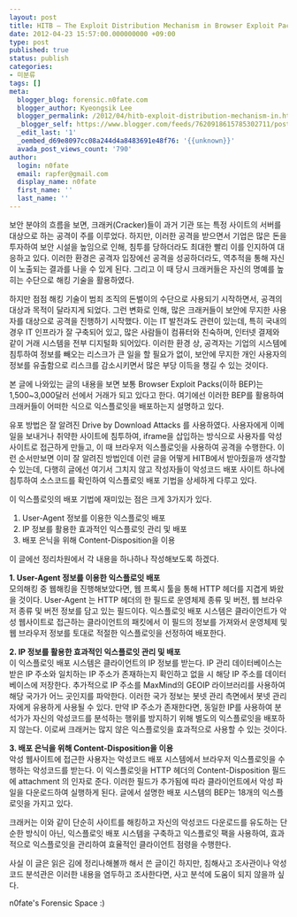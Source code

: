 ```yaml
---
layout: post
title: HITB – The Exploit Distribution Mechanism in Browser Exploit Packs
date: 2012-04-23 15:57:00.000000000 +09:00
type: post
published: true
status: publish
categories:
- 미분류
tags: []
meta:
  blogger_blog: forensic.n0fate.com
  blogger_author: Kyeongsik Lee
  blogger_permalink: /2012/04/hitb-exploit-distribution-mechanism-in.html
  _blogger_self: https://www.blogger.com/feeds/7620918615785302711/posts/default/7961417739002022763
  _edit_last: '1'
  _oembed_d69e8097cc08a244d4a8483691e48f76: '{{unknown}}'
  avada_post_views_count: '790'
author:
  login: n0fate
  email: rapfer@gmail.com
  display_name: n0fate
  first_name: ''
  last_name: ''
---
```

<p>보안 분야의 흐름을 보면, 크래커(Cracker)들이 과거 기관 또는 특정 사이트의 서버를 대상으로 하는 공격이 주를 이루었다. 하지만, 이러한 공격을 받으면서 기업은 많은 돈을 투자하여 보안 시설을 높임으로 인해, 침투를 당하더라도 최대한 빨리 이를 인지하여 대응하고 있다. 이러한 환경은 공격자 입장에선 공격을 성공하더라도, 역추적을 통해 자신이 노출되는 결과를 나을 수 있게 된다. 그리고 이 때 당시 크래커들은 자신의 명예를 높히는 수단으로 해킹 기술을 활용하였다.</p>
<p>하지만 점점 해킹 기술이 범죄 조직의 돈벌이의 수단으로 사용되기 시작하면서, 공격의 대상과 목적이 달라지게 되었다. 그런 변화로 인해, 많은 크래커들이 보안에 무지한 사용자를 대상으로 공격을 진행하기 시작했다. 이는 IT 발전과도 관련이 있는데, 특히 국내의 경우 IT 인프라가 잘 구축되어 있고, 많은 사람들이 컴퓨터와 친숙하며, 인터넷 결제와 같이 거래 시스템을 전부 디지털화 되어있다. 이러한 환경 상, 공격자는 기업의 시스템에 침투하여 정보를 빼오는 리스크가 큰 일을 할 필요가 없이, 보안에 무지한 개인 사용자의 정보를 유출함으로 리스크를 감소시키면서 많은 부당 이득을 챙길 수 있는 것이다.</p>
<p>본 글에 나와있는 글의 내용을 보면 보통 Browser Exploit Packs(이하 BEP)는 1,500~3,000달러 선에서 거래가 되고 있다고 한다. 여기에선 이러한 BEP를 활용하여 크래커들이 어떠한 식으로 익스플로잇을 배포하는지 설명하고 있다.</p>
<p>유포 방법은 잘 알려진 Drive by Download Attacks 를 사용하였다. 사용자에게 이메일을 보내거나 취약한 사이트에 침투하여, iframe을 삽입하는 방식으로 사용자를 악성 사이트로 접근하게 만들고, 이 때 브라우저 익스플로잇을 사용하여 공격을 수행한다. 이런 순서만보면 이미 잘 알려진 방법인데 이런 글을 어떻게 HITB에서 받아줬을까 생각할 수 있는데, 다행히 글에선 여기서 그치지 않고 작성자들이 악성코드 배포 사이트 하나에 침투하여 소스코드를 확인하여 익스플로잇 배포 기법을 상세하게 다루고 있다.</p>
<p>이 익스플로잇의 배포 기법에 재미있는 점은 크게 3가지가 있다.
<ol>
<li>User-Agent 정보를 이용한 익스플로잇 배포</li>
<li>IP 정보를 활용한 효과적인 익스플로잇 관리 및 배포</li>
<li>배포 은닉을 위해 Content-Disposition을 이용</li>
</ol>
<p>이 글에선 정리차원에서 각 내용을 하나하나 작성해보도록 하겠다.</p>
<p><strong>1. User-Agent 정보를 이용한 익스플로잇 배포</strong><br />모의해킹 중 웹해킹을 진행해보았다면, 웹 프록시 툴을 통해 HTTP 헤더를 지겹게 봐왔을 것이다. User-Agent 는 HTTP 헤더의 한 필드로 운영체제 종류 및 버전, 웹 브라우저 종류 및 버전 정보를 담고 있는 필드이다. 익스플로잇 배포 시스템은 클라이언트가 악성 웹사이트로 접근하는 클라이언트의 패킷에서 이 필드의 정보를 가져와서 운영체제 및 웹 브라우저 정보를 토대로 적절한 익스플로잇을 선정하여 배포한다.</p>
<p><strong>2. IP 정보를 활용한 효과적인 익스플로잇 관리 및 배포</strong><br />이 익스플로잇 배포 시스템은 클라이언트의 IP 정보를 받는다. IP 관리 데이터베이스는 받은 IP 주소와 일치하는 IP 주소가 존재하는지 확인하고 없을 시 해당 IP 주소를 데이터베이스에 저장한다. 추가적으로 IP 주소를 MaxMind의 GEOIP 라이브러리를 사용하여 해당 국가가 어느 곳인지를 파악한다. 이러한 국가 정보는 봇넷 관리 측면에서 봇넷 관리자에게 유용하게 사용될 수 있다. 만약 IP 주소가 존재한다면, 동일한 IP를 사용하여 분석가가 자신의 악성코드를 분석하는 행위를 방지하기 위해 별도의 익스플로잇을 배포하지 않는다. 이로써 크래커는 많지 않은 익스플로잇을 효과적으로 사용할 수 있는 것이다.</p>
<p><strong>3. 배포 은닉을 위해 Content-Disposition을 이용</strong><br />악성 웹사이트에 접근한 사용자는 악성코드 배포 시스템에서 브라우저 익스플로잇을 수행하는 악성코드를 받는다. 이 익스플로잇을 HTTP 헤더의 Content-Disposition 필드에 attachment 의 인자로 준다. 이러한 필드가 추가됨에 따라 클라이언트에서 악성 파일을 다운로드하여 실행하게 된다. 글에서 설명한 배포 시스템의 BEP는 18개의 익스플로잇을 가지고 있다.</p>
<p>크래커는 이와 같이 단순히 사이트를 해킹하고 자신의 악성코드 다운로드를 유도하는 단순한 방식이 아닌, 익스플로잇 배포 시스템을 구축하고 익스플로잇 팩을 사용하여, 효과적으로 익스플로잇을 관리하여 효율적인 클라이언트 점령을 수행한다.</p>
<p>사실 이 글은 읽은 김에 정리나해볼까 해서 쓴 글이긴 하지만, 침해사고 조사관이나 악성코드 분석관은 이러한 내용을 염두하고 조사한다면, 사고 분석에 도움이 되지 않을까 싶다.
<div>n0fate's Forensic Space :)</div>

